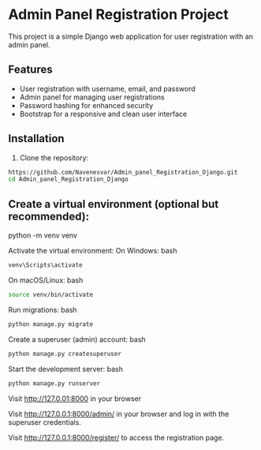 # Admin Panel Registration Project

This project is a simple Django web application for user registration with an admin panel.

## Features

- User registration with username, email, and password
- Admin panel for managing user registrations
- Password hashing for enhanced security
- Bootstrap for a responsive and clean user interface

## Installation

1. Clone the repository:

```bash
https://github.com/Navenesvar/Admin_panel_Registration_Django.git
cd Admin_panel_Registration_Django
```
## Create a virtual environment (optional but recommended):
python -m venv venv

Activate the virtual environment:
On Windows:
bash
```bash
venv\Scripts\activate
```
On macOS/Linux:
bash
```bash
source venv/bin/activate
```
Run migrations:
bash
```bash
python manage.py migrate
```
Create a superuser (admin) account:
bash
```bash
python manage.py createsuperuser
```
Start the development server:
bash
```bash
python manage.py runserver
```
Visit http://127.0.01:8000 in your browser

Visit http://127.0.0.1:8000/admin/ in your browser and log in with the superuser credentials.

Visit http://127.0.0.1:8000/register/ to access the registration page.
